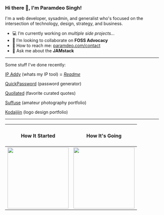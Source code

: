 <!--
**oedmarap/oedmarap** is a ✨ _special_ ✨ repository because its `README.md` (this file) appears on your GitHub profile.
-->
### Hi there 👋, I'm Paramdeo Singh!

I'm a web developer, sysadmin, and generalist who's focused on the intersection of technology, design, strategy, and business.

- 💻 I’m currently working on *multiple side projects...*
- 🤝 I’m looking to collaborate on **FOSS Advocacy**
- 📧 How to reach me: <a href="https://paramdeo.com/contact" target="_blank">paramdeo.com/contact</a>
- 💬 Ask me about the **JAMstack**

---

Some stuff I've done recently:

<a href="https://ipaddy.net" target="_blank">IP Addy</a> (whats my IP tool) ⠶ <em><a href="https://use.ipaddy.net" target="_blank">Readme</a></em>

<a href="https://quickpassword.net" target="_blank">QuickPassword</a> (password generator)

<a href="https://quollated.com" target="_blank">Quollated</a> (favorite curated quotes)

<a href="https://suffu.se" target="_blank">Suffuse</a> (amateur photography portfolio)

<a href="https://kodaijiin.com" target="_blank">Kodaijiin</a> (logo design portfolio)

---

<table>
<thead>
  <tr>
    <th><h4>How It Started</h4></th>
    <th><h4>How It's Going</h4></th>
  </tr>
</thead>
<tbody>
  <tr>
    <td><img src="https://images.paramdeo.com/bitmoji-coffee-start.png" height="200px" width="200px"></td>
    <td><img src="https://images.paramdeo.com/bitmoji-coffee-end.png" height="200px" width="200px"></td>
  </tr>
</tbody>
</table>
